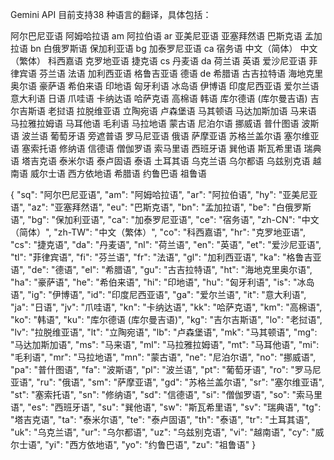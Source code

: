 Gemini API 目前支持38 种语言的翻译，具体包括：

阿尔巴尼亚语
阿姆哈拉语 am
阿拉伯语 ar
亚美尼亚语
亚塞拜然语
巴斯克语
孟加拉语 bn
白俄罗斯语
保加利亚语 bg
加泰罗尼亚语 ca
宿务语
中文（简体）
中文（繁体）
科西嘉语
克罗地亚语
捷克语 cs
丹麦语 da
荷兰语
英语
爱沙尼亚语
菲律宾语
芬兰语
法语
加利西亚语
格鲁吉亚语
德语 de
希腊语
古吉拉特语
海地克里奥尔语
豪萨语
希伯来语
印地语
匈牙利语
冰岛语
伊博语
印度尼西亚语
爱尔兰语
意大利语
日语
爪哇语
卡纳达语
哈萨克语
高棉语
韩语
库尔德语 (库尔曼吉语)
吉尔吉斯语
老挝语
拉脱维亚语
立陶宛语
卢森堡语
马其顿语
马达加斯加语
马来语
马拉雅拉姆语
马耳他语
毛利语
马拉地语
蒙古语
尼泊尔语
挪威语
普什图语
波斯语
波兰语
葡萄牙语
旁遮普语
罗马尼亚语
俄语
萨摩亚语
苏格兰盖尔语
塞尔维亚语
塞索托语
修纳语
信德语
僧伽罗语
索马里语
西班牙语
巽他语
斯瓦希里语
瑞典语
塔吉克语
泰米尔语
泰卢固语
泰语
土耳其语
乌克兰语
乌尔都语
乌兹别克语
越南语
威尔士语
西方依地语
希腊语
约鲁巴语
祖鲁语


{
"sq": "阿尔巴尼亚语",
"am": "阿姆哈拉语",
"ar": "阿拉伯语",
"hy": "亚美尼亚语",
"az": "亚塞拜然语",
"eu": "巴斯克语",
"bn": "孟加拉语",
"be": "白俄罗斯语",
"bg": "保加利亚语",
"ca": "加泰罗尼亚语",
"ce": "宿务语",
"zh-CN": "中文（简体）",
"zh-TW": "中文（繁体）",
"co": "科西嘉语",
"hr": "克罗地亚语",
"cs": "捷克语",
"da": "丹麦语",
"nl": "荷兰语",
"en": "英语",
"et": "爱沙尼亚语",
"tl": "菲律宾语",
"fi": "芬兰语",
"fr": "法语",
"gl": "加利西亚语",
"ka": "格鲁吉亚语",
"de": "德语",
"el": "希腊语",
"gu": "古吉拉特语",
"ht": "海地克里奥尔语",
"ha": "豪萨语",
"he": "希伯来语",
"hi": "印地语",
"hu": "匈牙利语",
"is": "冰岛语",
"ig": "伊博语",
"id": "印度尼西亚语",
"ga": "爱尔兰语",
"it": "意大利语",
"ja": "日语",
"jv": "爪哇语",
"kn": "卡纳达语",
"kk": "哈萨克语",
"km": "高棉语",
"ko": "韩语",
"ku": "库尔德语 (库尔曼吉语)",
"kg": "吉尔吉斯语",
"lo": "老挝语",
"lv": "拉脱维亚语",
"lt": "立陶宛语",
"lb": "卢森堡语",
"mk": "马其顿语",
"mg": "马达加斯加语",
"ms": "马来语",
"ml": "马拉雅拉姆语",
"mt": "马耳他语",
"mi": "毛利语",
"mr": "马拉地语",
"mn": "蒙古语",
"ne": "尼泊尔语",
"no": "挪威语",
"pa": "普什图语",
"fa": "波斯语",
"pl": "波兰语",
"pt": "葡萄牙语",
"ro": "罗马尼亚语",
"ru": "俄语",
"sm": "萨摩亚语",
"gd": "苏格兰盖尔语",
"sr": "塞尔维亚语",
"st": "塞索托语",
"sn": "修纳语",
"sd": "信德语",
"si": "僧伽罗语",
"so": "索马里语",
"es": "西班牙语",
"su": "巽他语",
"sw": "斯瓦希里语",
"sv": "瑞典语",
"tg": "塔吉克语",
"ta": "泰米尔语",
"te": "泰卢固语",
"th": "泰语",
"tr": "土耳其语",
"uk": "乌克兰语",
"ur": "乌尔都语",
"uz": "乌兹别克语",
"vi": "越南语",
"cy": "威尔士语",
"yi": "西方依地语",
"yo": "约鲁巴语",
"zu": "祖鲁语"
}
